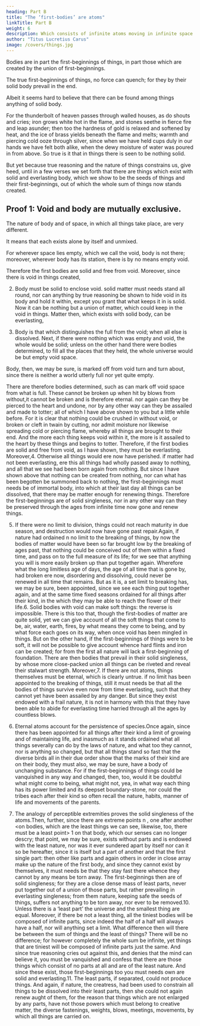 ```yaml
---
heading: Part B
title: "The ‘first-bodies’ are atoms"
linkTitle: Part B
weight: 6
description: Which consists of infinite atoms moving in infinite space
author: "Titus Lucretius Carus"
image: /covers/things.jpg
---
```



<!-- : solid, eternal and indivisible particles -->

<!-- B. The ultimate particles are solid and eternal atoms. -->

Bodies are in part the first-beginnings of things, in part those which are created by the union of first-beginnings. 

The true first-beginnings of things, no force can quench; for they by their solid body prevail in the end. 

Albeit it seems hard to believe that there can be found among things anything of solid body. 

For the thunderbolt of heaven passes through walled houses, as do shouts and cries; iron grows white hot in the flame, and stones seethe in fierce fire and leap asunder; then too the hardness of gold is relaxed and softened by heat, and the ice of brass yields beneath the flame and melts; warmth and piercing cold ooze through silver, since when we have held cups duly in our hands we have felt both alike, when the dewy moisture of water was poured in from above. So true is it that in things there is seen to be nothing solid.

But yet because true reasoning and the nature of things constrains us, give heed, until in a few verses we set forth that there are things which exist with solid and everlasting body, which we show to be the seeds of things and their first-beginnings, out of which the whole sum of things now stands created.


## Proof 1: Void and body are mutually exclusive.

The nature of body and of space, in which all things take place, are very different. 

It means that each exists alone by itself and unmixed. 

For wherever space lies empty, which we call the void, body is not there; moreover, wherever body has its station, there is by no means empty void.

Therefore the first bodies are solid and free from void. Moreover, since there is void in things created,

2. Body must be solid to enclose void. solid matter must needs stand all round, nor can anything by true reasoning be shown to hide void in its body and hold it within, except you grant that what keeps it in is solid. Now it can be nothing but a union of matter, which could keep in the void in things. Matter then, which exists with solid body, can be everlasting,

3. Body is that which distinguishes the full from the void; when all else is dissolved. Next, if there were nothing which was empty and void, the whole would be solid; unless on the other hand there were bodies determined, to fill all the places that they held, the whole universe would be but empty void space. 

Body, then, we may be sure, is marked off from void turn and turn about, since there is neither a world utterly full nor yet quite empty. 

There are therefore bodies determined, such as can mark off void space from what is full. These cannot be broken up when hit by blows from without,it cannot be broken and is therefore eternal. nor again can they be pierced to the heart and undone, nor by any other way can they be assailed and made to totter; all of which I have above shown to you but a little while before. For it is clear that nothing could be crushed in without void, or broken or cleft in twain by cutting, nor admit moisture nor likewise spreading cold or piercing flame, whereby all things are brought to their end. And the more each thing keeps void within it, the more is it assailed to the heart by these things and begins to totter. Therefore, if the first bodies are solid and free from void, as I have shown, they must be everlasting. Moreover,4. Otherwise all things would ere now have perished. if matter had not been everlasting, ere this all things had wholly passed away to nothing, and all that we see had been born again from nothing. But since I have shown above that nothing can be created from nothing, nor can what has been begotten be summoned back to nothing, the first-beginnings must needs be of immortal body, into which at their last day all things can be dissolved, that there may be matter enough for renewing things. Therefore the first-beginnings are of solid singleness, nor in any other way can they be preserved through the ages from infinite time now gone and renew things.

5. If there were no limit to division, things could not reach maturity in due season, and destruction would now have gone past repair.Again, if nature had ordained
n
 no limit to the breaking of things, by now the bodies of matter would have been so far brought low by the breaking of ages past, that nothing could be conceived out of them within a fixed time, and pass on to the full measure of its life; for we see that anything you will is more easily broken up than put together again. Wherefore what the long limitless age of days, the age of all time that is gone by, had broken ere now, disordering and dissolving, could never be renewed in all time that remains. But as it is, a set limit to breaking has, we may be sure, been appointed, since we see each thing put together again, and at the same time fixed seasons ordained for all things after their kind, in the which they may be able to reach the flower of their life.6. Solid bodies with void can make soft things: the reverse is impossible. There is this too that, though the first-bodies of matter are quite solid, yet we can give account of all the soft things that come to be, air, water, earth, fires, by what means they come to being, and by what force each goes on its way, when once void has been mingled in things. But on the other hand, if the first-beginnings of things were to be soft, it will not be possible to give account whence hard flints and iron can be created; for from the first all nature will lack a first-beginning of foundation. There are then bodies that prevail in their solid singleness, by whose more close-packed union all things can be riveted and reveal their stalwart strength. Moreover,7. If there are not atoms, things themselves must be eternal, which is clearly untrue. if no limit has been appointed to the breaking of things, still it must needs be that all the bodies of things survive even now from time everlasting, such that they cannot yet have been assailed by any danger. But since they exist endowed with a frail nature, it is not in harmony with this that they have been able to abide for everlasting time harried through all the ages by countless blows.

8. Eternal atoms account for the persistence of species.Once again, since there has been appointed for all things after their kind a limit of growing and of maintaining life, and inasmuch as it stands ordained what all things severally can do by the laws of nature, and what too they cannot, nor is anything so changed, but that all things stand so fast that the diverse birds all in their due order show that the marks of their kind are on their body, they must also, we may be sure, have a body of unchanging substance. For if the first-beginnings of things could be vanquished in any way and changed, then, too, would it be doubtful what might come to being, what might not, yea, in what way each thing has its power limited and its deepset boundary-stone, nor could the tribes each after their kind so often recall the nature, habits, manner of life and movements of the parents.

9. The analogy of perceptible extremities proves the solid singleness of the atoms.Then, further, since there are extreme points
n
, one after another <on bodies, which are the least things we can see, likewise, too, there must be a least point>
1
 on that body, which our senses can no longer descry; that point, we may be sure, exists without parts and is endowed with the least nature, nor was it ever sundered apart by itself nor can it so be hereafter, since it is itself but a part of another and that the first single part: then other like parts and again others in order in close array make up the nature of the first body, and since they cannot exist by themselves, it must needs be that they stay fast there whence they cannot by any means be torn away. The first-beginnings then are of solid singleness; for they are a close dense mass of least parts, never put together out of a union of those parts, but rather prevailing in everlasting singleness; from them nature, keeping safe the seeds of things, suffers not anything to be torn away, nor ever to be removed.10. Unless there is a ‘least part’ the universe and the smallest thing are equal. Moreover, if there be not a least thing, all the tiniest bodies will be composed of infinite parts, since indeed the half of a half will always have a half, nor will anything set a limit. What difference then will there be between the sum of things and the least of things? There will be no difference; for however completely the whole sum be infinite, yet things that are tiniest will be composed of infinite parts just the same. And since true reasoning cries out against this, and denies that the mind can believe it, you must be vanquished and confess that there are those things which consist of no parts at all and are of the least nature. And since these exist, those first-beginnings too you must needs own are solid and everlasting.11. The least parts, if separated, could not produce things. And again, if nature, the creatress, had been used to constrain all things to be dissolved into their least parts, then she could not again renew aught of them, for the reason that things which are not enlarged by any parts, have not those powers which must belong to creative matter, the diverse fastenings, weights, blows, meetings, movements, by which all things are carried on.

